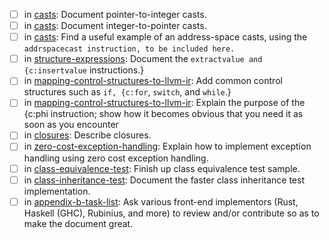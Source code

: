 - [ ] in [casts](mapping-basic-constructs-to-llvm-ir/casts.md): Document pointer-to-integer casts.
- [ ] in [casts](mapping-basic-constructs-to-llvm-ir/casts.md): Document integer-to-pointer casts.
- [ ] in [casts](mapping-basic-constructs-to-llvm-ir/casts.md): Find a useful example of an address-space casts, using the `addrspacecast instruction, to be included here.`
- [ ] in [structure-expressions](mapping-basic-constructs-to-llvm-ir/structure-expressions.md): Document the `extractvalue and {c:insertvalue` instructions.}
- [ ] in [mapping-control-structures-to-llvm-ir](mapping-control-structures-to-llvm-ir/README.md): Add common control structures such as `if, {c:for`, `switch`, and `while`.}
- [ ] in [mapping-control-structures-to-llvm-ir](mapping-control-structures-to-llvm-ir/README.md): Explain the purpose of the {c:phi instruction; show how it becomes obvious that you need it as soon as you encounter
- [ ] in [closures](mapping-advanced-constructs-to-llvm-ir/closures.md): Describe closures.
- [ ] in [zero-cost-exception-handling](mapping-exception-handling-to-llvm-ir/zero-cost-exception-handling.md): Explain how to implement exception handling using zero cost exception handling.
- [ ] in [class-equivalence-test](mapping-object-oriented-constructs-to-llvm-ir/class-equivalence-test.md): Finish up class equivalence test sample.
- [ ] in [class-inheritance-test](mapping-object-oriented-constructs-to-llvm-ir/class-inheritance-test.md): Document the faster class inheritance test implementation.
- [ ] in [appendix-b-task-list](appendix-b-task-list/README.md): Ask various front-end implementors (Rust, Haskell (GHC), Rubinius, and more) to review and/or contribute so as to make the document great.
